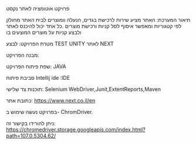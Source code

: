 פרויקט אוטומציה לאתר נקסט

תיאור המערכת: האתר מציע שירות לרכישת בגדים, הנעלה וומוצרים לבית
האתר מחולק לפי קטגוריות ומאפשר איסוף לסל קניות ורכישת מוצרים
.כל אחד יכול להיכנס לאתר ולבצע קניות על מוצרים המוצעים בו

מטרת הפרויקט: לבצע TEST UNITY לאתר NEXT

מבנה הפרויקט: 

שפת פיתוח הפרויקט: JAVA

סביבת פיתוח Intellij ide :IDE

תוכנות צד שלישי: Selenium WebDriver,Junit,ExtentReports,Maven

כתובת אתר: https://www.next.co.il/en

בפרויקט נעשה שימוש ב- ChromDriver.

ניתן להורידו בקישור זה: https://chromedriver.storage.googleapis.com/index.html?path=107.0.5304.62/ 

